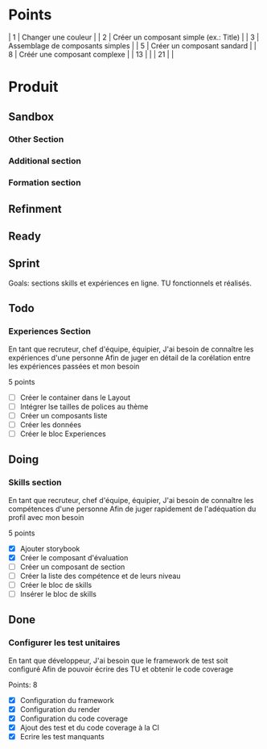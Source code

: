 # Points

| 1 | Changer une couleur |
| 2 | Créer un composant simple (ex.: Title) |
| 3 | Assemblage de composants simples |
| 5 | Créer un composant sandard |
| 8 | Créér une composant complexe |
| 13 | |
| 21 | |

# Produit

## Sandbox

### Other Section

### Additional section

### Formation section

## Refinment

## Ready

## Sprint

Goals: sections skills et expériences en ligne. TU fonctionnels et réalisés.

## Todo

### Experiences Section

En tant que recruteur, chef d'équipe, équipier,
J'ai besoin de connaître les expériences d'une personne
Afin de juger en détail de la corélation entre les expériences passées et mon besoin

5 points

- [ ] Créer le container dans le Layout
- [ ] Intégrer lse tailles de polices au thème
- [ ] Créer un composants liste
- [ ] Créer les données
- [ ] Créer le bloc Experiences

## Doing

### Skills section

En tant que recruteur, chef d'équipe, équipier,
J'ai besoin de connaître les compétences d'une personne
Afin de juger rapidement de l'adéquation du profil avec mon besoin

5 points

- [x] Ajouter storybook
- [x] Créer le composant d'évaluation
- [ ] Créer un composant de section
- [ ] Créer la liste des compétence et de leurs niveau
- [ ] Créer le bloc de skills
- [ ] Insérer le bloc de skills

## Done

### Configurer les test unitaires

En tant que développeur,
J'ai besoin que le framework de test soit configuré
Afin de pouvoir écrire des TU et obtenir le code coverage

Points: 8

- [x] Configuration du framework
- [x] Configuration du render
- [x] Configuration du code coverage
- [x] Ajout des test et du code coverage à la CI
- [x] Ecrire les test manquants
